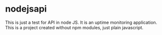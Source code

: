 # nodejsapi
This is just a test for API in node JS. It is an uptime monitoring application. This is a project created without npm modules, just plain javascript.
